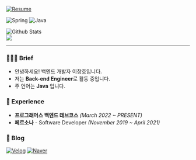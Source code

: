 [![Resume](https://img.shields.io/badge/Resume-Github-orange?style=flat-square)](https://github.com/Nnagman/Portfolio-Resume)

![Spring](https://img.shields.io/badge/-Spring-6DB33F?style=for-the-badge&logo=Spring&logoColor=fff)
![Java](https://img.shields.io/badge/JAVA-007396?style=for-the-badge&logo=java&logoColor=fff)

![Github Stats](https://github-readme-stats.vercel.app/api?username=nnagman&show_icons=true)<br/>
<a href="https://opgc.me/#/users/nnagman" target="_blank"><img src="https://api.opgc.me/githubs/users/nnagman/tag/?theme=basic" /></a>

---

### 💁🏻‍♂️ Brief
- 안녕하세요! 백엔드 개발자 이창호입니다.
- 저는 **Back-end Engineer**로 활동 중입니다.
- 주 언어는 **Java** 입니다.

### 💼 Experience
- **프로그래머스 백엔드 데브코스** *(March 2022 ~ PRESENT)*
- **페르소나** - Software Developer *(November 2019 ~ April 2021)*

### 📄 Blog
[![Velog](https://img.shields.io/badge/velog-blog-lightgrey)](https://velog.io/@nnagman)
[![Naver](https://img.shields.io/badge/naver-blog-green)](https://blog.naver.com/ckdgh930314)
